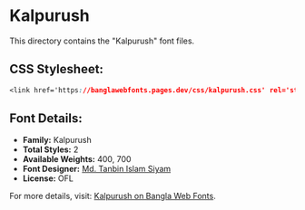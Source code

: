 # Kalpurush

This directory contains the "Kalpurush" font files.

## CSS Stylesheet:
```css
<link href='https://banglawebfonts.pages.dev/css/kalpurush.css' rel='stylesheet'>
```

## Font Details:
- **Family:** Kalpurush
- **Total Styles:** 2
- **Available Weights:** 400, 700
- **Font Designer:** [Md. Tanbin Islam Siyam](https://github.com/potasiyam)
- **License:** OFL

For more details, visit: [Kalpurush on Bangla Web Fonts](https://banglawebfonts.pages.dev/kalpurush/#about).
